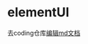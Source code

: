 # elementUI
去coding仓库[编辑md文档](https://liziqi001.coding.net/p/js_project/d/vuePress_codeBlock/git/tree/master)
